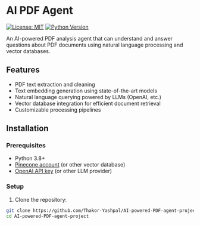 # AI PDF Agent

[![License: MIT](https://img.shields.io/badge/License-MIT-yellow.svg)](https://opensource.org/licenses/MIT)
[![Python Version](https://img.shields.io/badge/python-3.8%2B-blue.svg)](https://www.python.org/)

An AI-powered PDF analysis agent that can understand and answer questions about PDF documents using natural language processing and vector databases.

## Features

- PDF text extraction and cleaning
- Text embedding generation using state-of-the-art models
- Natural language querying powered by LLMs (OpenAI, etc.)
- Vector database integration for efficient document retrieval
- Customizable processing pipelines

## Installation

### Prerequisites
- Python 3.8+
- [Pinecone account](https://www.pinecone.io/) (or other vector database)
- [OpenAI API key](https://platform.openai.com/) (or other LLM provider)

### Setup
1. Clone the repository:
```bash
git clone https://github.com/Thakor-Yashpal/AI-powered-PDF-agent-project.git
cd AI-powered-PDF-agent-project
